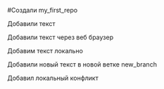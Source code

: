 ﻿#Создали my_first_repo

Добавили текст

Добавили текст через веб браузер

Добавим текст локально

Добавили новый текст в новой ветке new_branch

Добавил локальный конфликт
